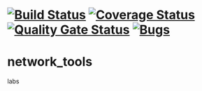 [![Build Status](https://app.travis-ci.com/kostsm/network_tools.svg?branch=main)](https://app.travis-ci.com/kostsm/network_tools)
[![Coverage Status](https://coveralls.io/repos/github/kostsm/test_lab1/badge.svg?branch=master)](https://coveralls.io/github/kostsm/test_lab1?branch=master)
[![Quality Gate Status](https://sonarcloud.io/api/project_badges/measure?project=kostsm_test_lab1&metric=alert_status)](https://sonarcloud.io/dashboard?id=kostsm_test_lab1)
[![Bugs](https://sonarcloud.io/api/project_badges/measure?project=kostsm_test_lab1&metric=bugs)](https://sonarcloud.io/dashboard?id=kostsm_test_lab1)
=======
# network_tools
labs
